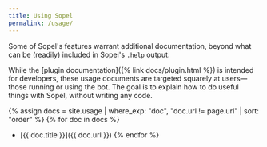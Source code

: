 ```yaml
---
title: Using Sopel
permalink: /usage/
---
```


Some of Sopel's features warrant additional documentation, beyond what can be
(readily) included in Sopel's `.help` output.

While the [plugin documentation]({% link docs/plugin.html %}) is intended for
developers, these usage documents are targeted squarely at users—those running
or using the bot. The goal is to explain how to do useful things with Sopel,
without writing any code.

{% assign docs = site.usage | where_exp: "doc", "doc.url != page.url" | sort: "order" %}
{% for doc in docs %}
  * [{{ doc.title }}]({{ doc.url }})
{% endfor %}
